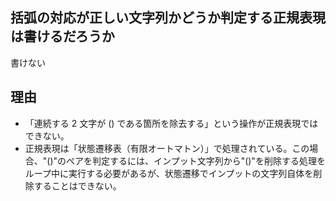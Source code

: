 ## 括弧の対応が正しい文字列かどうか判定する正規表現は書けるだろうか
書けない

## 理由
* 「連続する 2 文字が () である箇所を除去する」という操作が正規表現ではできない。
* 正規表現は「状態遷移表（有限オートマトン）」で処理されている。この場合、"()"のペアを判定するには、インプット文字列から"()"を削除する処理をループ中に実行する必要があるが、状態遷移でインプットの文字列自体を削除することはできない。